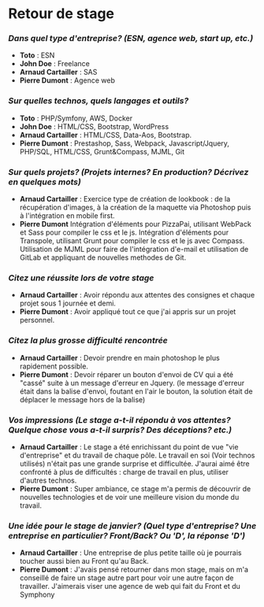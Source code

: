 # Retour de stage 

### *Dans quel type d'entreprise? (ESN, agence web, start up, etc.)*

- **Toto** : ESN
- **John Doe** : Freelance
- **Arnaud Cartailler** : SAS
- **Pierre Dumont** : Agence web

### *Sur quelles technos, quels langages et outils?*

- **Toto** : PHP/Symfony, AWS, Docker
- **John Doe** : HTML/CSS, Bootstrap, WordPress
- **Arnaud Cartailler** : HTML/CSS, Data-Aos, Bootstrap.
- **Pierre Dumont** : Prestashop, Sass, Webpack, Javascript/Jquery, PHP/SQL, HTML/CSS, Grunt&Compass, MJML, Git

### *Sur quels projets? (Projets internes? En production? Décrivez en quelques mots)*
  
- **Arnaud Cartailler** : Exercice type de création de lookbook : de la récupération d'images, à la création de la maquette via Photoshop puis à l'intégration en mobile first.
- **Pierre Dumont** Intégration d'éléments pour PizzaPai, utilisant WebPack et Sass pour compiler le css et le js. Intégration d'éléments pour Transpole, utilisant Grunt pour compiler le css et le js avec Compass. Utilisation de MJML pour faire de l'intégration d'e-mail et utilisation de GitLab et appliquant de nouvelles methodes de Git.

### *Citez une réussite lors de votre stage*

- **Arnaud Cartailler** : Avoir répondu aux attentes des consignes et chaque projet sous 1 journée et demi.
- **Pierre Dumont** : Avoir appliqué tout ce que j'ai appris sur un projet personnel.

### *Citez la plus grosse difficulté rencontrée*

- **Arnaud Cartailler** : Devoir prendre en main photoshop le plus rapidement possible.
- **Pierre Dumont** : Devoir réparer un bouton d'envoi de CV qui a été "cassé" suite à un message d'erreur en Jquery. (le message d'erreur était dans la balise d'envoi, foutant en l'air le bouton, la solution était de déplacer le message hors de la balise)

### *Vos impressions (Le stage a-t-il répondu à vos attentes? Quelque chose vous a-t-il surpris? Des déceptions? etc.)*

- **Arnaud Cartailler** : Le stage a été enrichissant du point de vue "vie d'entreprise" et du travail de chaque pôle. Le travail en soi (Voir technos utilisés) n'était pas une grande surprise et difficultée. J'aurai aimé être confronté à plus de difficultés : charge de travail en plus, utiliser d'autres technos.
- **Pierre Dumont** : Super ambiance, ce stage m'a permis de découvrir de nouvelles technologies et de voir une meilleure vision du monde du travail. 

### *Une idée pour le stage de janvier? (Quel type d'entreprise? Une entreprise en particulier? Front/Back? Ou 'D', la réponse 'D')*

- **Arnaud Cartailler** : Une entreprise de plus petite taille où je pourrais toucher aussi bien au Front qu'au Back. 
- **Pierre Dumont** : J'avais pensé retourner dans mon stage, mais on m'a conseillé de faire un stage autre part pour voir une autre façon de travailler. J'aimerais viser une agence de web qui fait du Front et du Symphony
